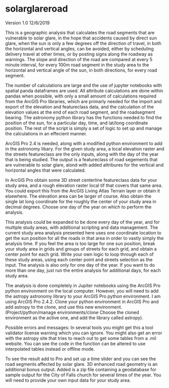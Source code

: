 # solarglareroad
Version 1.0 12/6/2019

This is a geographic analysis that calculates the road segments that are vulnerable to solar glare, in the hope that accidents caused by direct sun glare, when the sun is only a few degrees off the direction of travel, in both the horizontal and vertical angles, can be avoided, either by scheduling delivery travel at other times, or by posting signs along the roadway as warnings. The slope and direction of the road are compared at every 5 minute interval, for every 100m road segment in the study area to the horizontal and vertical angle of the sun, in both directions, for every road segment.

The number of calculations are large and the use of jupyter notebooks with spatial panda dataframes are used. All attribute calculations are done within pandas when possible, with only a small amount of calculations required from the ArcGIS Pro libraries, which are primarly needed for the import and export of the elevation and featureclass data, and the calculation of the elevation values at the end of each road segment, and the roadsegment bearing. The astronomy python library has the functions needed to find the position of the sun, for a particular day, time, and lat/long coordinate position. The rest of the script is simply a set of logic to set up and manage the calculations in an effecient manner. 

ArcGIS Pro 2.4 is needed, along with a modified python environment to add in the astronomy libary. For the given study area, a local elevation raster and the streets featureclass are the only inputs, along with the day of the year that is being studied. The output is a featureclass of road segements that are vulnerable to solar glare, alond with added attribures for the vertical and horizontal angles that were calculated.

In ArcGIS Pro obtain some 3D street centerline featureclass data for your study area, and a rough elevation raster local tif that covers that same area.  You could export this from the ArcGIS Living Atlas Terrain layer or obtain it elsewhere. The elevation area can be larger of course. Also obtain the single lat long coordinate for the roughly the center of your study area in decimal degrees. Choose one day of the year on which to perform the analysis.  

This analysis could be expanded to be done every day of the year, and for multiple study areas, with additional scripting and data management. The current study area analysis presented here uses one coordinate location to get the sun position for all the roads in that area in order to vastly simply the analysis time. If you feel the area is too large for one sun position, break your study area in grids and groups of streets for each grid, and obtain a center point for each grid. Write your own logic to loop through each of these study areas, using each center point and streets selection as the input. The analysis is also only for one day of the year. If you want to do more than one day, just run the entire analysis for additional days, for each study area. 

The analysis is done completely in Jupiter notebooks using the ArcGIS Pro python environment on the local computer. However, you will need to add the astropy astronomy library to your ArcGIS Pro python environment. I am using ArcGIS Pro 2.4.2.  Clone your python environment in ArcGIS Pro and add astropy to the clone, and use this new environment. (Project/python/manage environments/clone Choose the cloned environment as the active one, and add the library called astropy).  

Possible errors and messages:
In several tools you might get this a tool validator license warning which you can ignore. You might also get an error with the astropy site that tries to reach out to get some tables from a .mil website. You can see the code in the function can be altered to use interpolated tables instead or offline mode.

To see the result add to Pro and set up a time slider and you can see the road segments affected by solar glare. 3D enhanced road geometry is an additional bonus output. Added is a zip file containing a geodatabase for sample output for the City of Falls church for several times of the year. You will need to provide your own input data for your study area.
